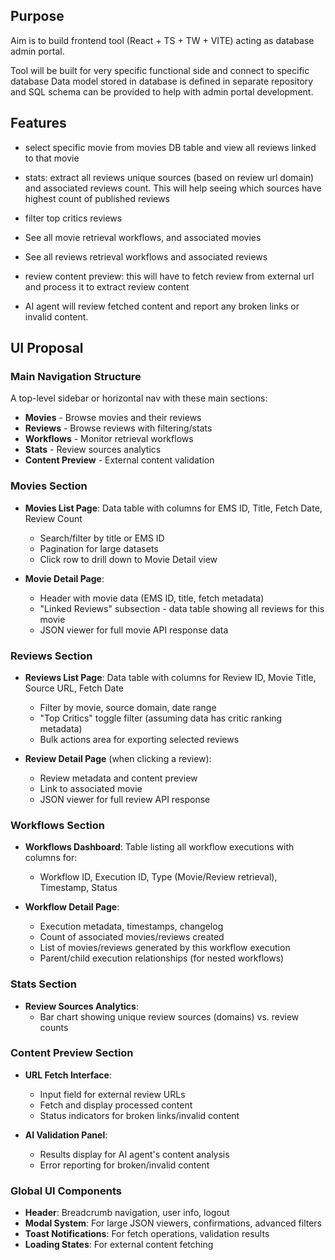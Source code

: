 ## Purpose

Aim is to build frontend tool (React + TS + TW + VITE) acting as database admin portal.

Tool will be built for very specific functional side and connect to specific database 
Data model stored in database is defined in separate repository and SQL schema can be provided to help with admin portal development.


## Features
- select specific movie from movies DB table and view all reviews linked to that movie
- stats: extract all reviews unique sources (based on review url domain) and associated reviews count. This will help seeing which sources have highest count of published reviews
- filter top critics reviews

- See all movie retrieval workflows, and associated movies 
- See all reviews retrieval workflows and associated reviews

- review content preview: this will have to fetch review from external url and process it to extract review content
- AI agent will review fetched content and report any broken links or invalid content.


## UI Proposal

### Main Navigation Structure
A top-level sidebar or horizontal nav with these main sections:
- **Movies** - Browse movies and their reviews
- **Reviews** - Browse reviews with filtering/stats
- **Workflows** - Monitor retrieval workflows
- **Stats** - Review sources analytics
- **Content Preview** - External content validation

### Movies Section
- **Movies List Page**: Data table with columns for EMS ID, Title, Fetch Date, Review Count
  - Search/filter by title or EMS ID
  - Pagination for large datasets
  - Click row to drill down to Movie Detail view

- **Movie Detail Page**:
  - Header with movie data (EMS ID, title, fetch metadata)
  - "Linked Reviews" subsection - data table showing all reviews for this movie
  - JSON viewer for full movie API response data

### Reviews Section
- **Reviews List Page**: Data table with columns for Review ID, Movie Title, Source URL, Fetch Date
  - Filter by movie, source domain, date range
  - "Top Critics" toggle filter (assuming data has critic ranking metadata)
  - Bulk actions area for exporting selected reviews

- **Review Detail Page** (when clicking a review):
  - Review metadata and content preview
  - Link to associated movie
  - JSON viewer for full review API response

### Workflows Section
- **Workflows Dashboard**: Table listing all workflow executions with columns for:
  - Workflow ID, Execution ID, Type (Movie/Review retrieval), Timestamp, Status

- **Workflow Detail Page**:
  - Execution metadata, timestamps, changelog
  - Count of associated movies/reviews created
  - List of movies/reviews generated by this workflow execution
  - Parent/child execution relationships (for nested workflows)

### Stats Section
- **Review Sources Analytics**:
  - Bar chart showing unique review sources (domains) vs. review counts

### Content Preview Section
- **URL Fetch Interface**:
  - Input field for external review URLs
  - Fetch and display processed content
  - Status indicators for broken links/invalid content

- **AI Validation Panel**:
  - Results display for AI agent's content analysis
  - Error reporting for broken/invalid content

### Global UI Components
- **Header**: Breadcrumb navigation, user info, logout
- **Modal System**: For large JSON viewers, confirmations, advanced filters
- **Toast Notifications**: For fetch operations, validation results
- **Loading States**: For external content fetching